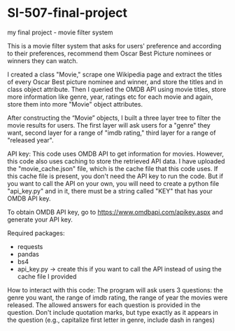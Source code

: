 # SI-507-final-project
my final project - movie filter system 


This is a movie filter system that asks for users' preference and according to their preferences, recommend them Oscar Best Picture nominees or winners they can watch.

I created a class "Movie," scrape one Wikipedia page and extract the titles of every Oscar Best picture nominee and winner, and store the titles and in class object attribute.  Then I queried the OMDB API using movie titles, store more information like genre, year, ratings etc for each movie and again, store them into more "Movie" object attributes.  

After constructing the “Movie” objects, I built a three layer tree to filter the movie results for users. The first layer will ask users for a "genre" they want, second layer for a range of "imdb rating," third layer for a range of "released year".

API key:
This code uses OMDB API to get information for movies. However, this code also uses caching to store the retrieved API data. I have uploaded the "movie_cache.json" file, which is the cache file that this code uses. If this cache file is present, you don't need the API key to run the code. But if you want to call the API on your own, you will need to create a python file "api_key.py" and in it, there must be a string called "KEY" that has your OMDB API key. 

To obtain OMDB API key, go to https://www.omdbapi.com/apikey.aspx and generate your API key. 

Required packages: 
- requests
- pandas
- bs4
- api_key.py -> create this if you want to call the API instead of using the cache file I provided


How to interact with this code: 
The program will ask users 3 questions: the genre you want, the range of imdb rating, the range of year the movies were released. The allowed answers for each question is provided in the question. Don't include quotation marks, but type exactly as it appears in the question (e.g., capitalize first letter in genre, include dash in ranges) 
